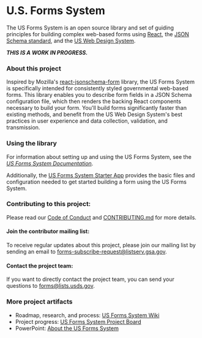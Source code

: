 # U.S. Forms System

The US Forms System is an open source library and set of guiding principles for building complex web-based forms using [React](https://reactjs.org), the [JSON Schema standard](http://json-schema.org/), and the [US Web Design System](https://designsystem.digital.gov/).

***THIS IS A WORK IN PROGRESS.***

### About this project

Inspired by Mozilla's [react-jsonschema-form](https://github.com/mozilla-services/react-jsonschema-form) library, the US Forms System is specifically intended for consistently styled governmental web-based forms. This library enables you to describe form fields in a JSON Schema configuration file, which then renders the backing React components necessary to build your form. You'll build forms significantly faster than existing methods, and benefit from the US Web Design System's best practices in user experience and data collection, validation, and transmission.

### Using the library

For information about setting up and using the US Forms System, see the *[US Forms System Documentation](./docs/README.md)*.

Additionally, the [US Forms System Starter App](https://github.com/usds/us-forms-system-starter-app) provides the basic files and configuration needed to get started building a form using the US Forms System.

### Contributing to this project:

Please read our [Code of Conduct](https://github.com/usds/us-forms-system/blob/master/CODE_OF_CONDUCT.md) and [CONTRIBUTING.md](https://github.com/usds/us-forms-system/blob/master/CONTRIBUTING.md) for more details.

#### Join the contributor mailing list: 

To receive regular updates about this project, please join our mailing list by sending an email to forms-subscribe-request@listserv.gsa.gov. 

#### Contact the project team:

If you want to directly contact the project team, you can send your questions to forms@lists.usds.gov. 

### More project artifacts

- Roadmap, research, and process: [US Forms System Wiki](https://github.com/usds/us-forms-system/wiki)
- Project progress: [US Forms System Project Board](https://github.com/orgs/usds/projects/3)
- PowerPoint: [About the US Forms System](https://github.com/ju-liem/product-things/blob/master/GIF-v1.pptx)
